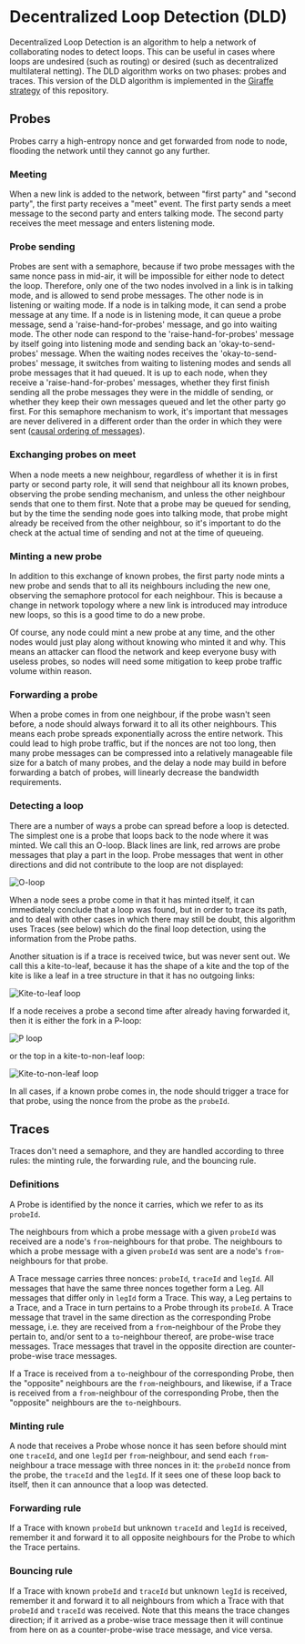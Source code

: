 # Decentralized Loop Detection (DLD)
Decentralized Loop Detection is an algorithm to help a network of collaborating nodes to detect loops.
This can be useful in cases where loops are undesired (such as routing) or desired (such as decentralized multilateral netting).
The DLD algorithm works on two phases: probes and traces. This version of the DLD algorithm is implemented in
the [Giraffe strategy](https://github.com/ledgerloops/strategy-pit/tree/main?tab=readme-ov-file#-giraffe) of this repository.

## Probes
Probes carry a high-entropy nonce and get forwarded from node to node, flooding the network until they cannot go any further.
### Meeting
When a new link is added to the network, between "first party" and "second party", the first party receives a "meet" event.
The first party sends a meet message to the second party and enters talking mode.
The second party receives the meet message and enters listening mode.

### Probe sending
Probes are sent with a semaphore, because if two probe messages with the same nonce pass in mid-air, it will be impossible for
either node to detect the loop. Therefore, only one of the two nodes involved in a link is in talking mode, and is allowed to send
probe messages. The other node is in listening or waiting mode.
If a node is in talking mode, it can send a probe message at any time.
If a node is in listening mode, it can queue a probe message, send a 'raise-hand-for-probes' message, and go into waiting mode.
The other node can respond to the 'raise-hand-for-probes' message by itself going into listening mode and sending back an
'okay-to-send-probes' message.
When the waiting nodes receives the 'okay-to-send-probes' message, it switches from waiting to listening modes and sends all probe
messages that it had queued.
It is up to each node, when they receive a 'raise-hand-for-probes' messages, whether they first finish sending all the probe messages
they were in the middle of sending, or whether they keep their own messages queued and let the other party go first.
For this semaphore mechanism to work, it's important that messages are never delivered in a different order than the order in which they
were sent ([causal ordering of messages](https://www.geeksforgeeks.org/causal-ordering-of-messages-in-distributed-system/)).

### Exchanging probes on meet
When a node meets a new neighbour, regardless of whether it is in first party or second party role, it will send that neighbour
all its known probes, observing the probe sending mechanism, and unless the other neighbour sends that one to them first.
Note that a probe may be queued for sending, but by the time the sending node goes into talking mode, that probe might already be received
from the other neighbour, so it's important to do the check at the actual time of sending and not at the time of queueing.

### Minting a new probe
In addition to this exchange of known probes, the first party node mints a new probe and sends that to all its neighbours including the new one,
observing the semaphore protocol for each
neighbour. This is because a change in network topology where a new link is introduced may introduce new loops, so this is a good time
to do a new probe.

Of course, any node could mint a new probe at any time, and the other nodes would just play along without knowing who minted it and why.
This means an attacker can flood the network and keep everyone busy with useless probes, so nodes will need some mitigation to keep
probe traffic volume within reason.

### Forwarding a probe
When a probe comes in from one neighbour, if the probe wasn't seen before, a node should always forward it to all its other neighbours.
This means each probe spreads exponentially across the entire network. This could lead to high probe traffic, but if the nonces are not
too long, then many probe messages can be compressed into a relatively manageable file size for a batch of many probes, and the delay
a node may build in before forwarding a batch of probes, will linearly decrease the bandwidth requirements.

### Detecting a loop
There are a number of ways a probe can spread before a loop is detected. The simplest one is a probe that loops back to the node
where it was minted. We call this an O-loop. Black lines are link, red arrows are probe messages that play a part in the loop.
Probe messages that went in other directions and did not contribute to the loop are not displayed:

![O-loop](https://private-user-images.githubusercontent.com/408412/323499096-c3ffc1c5-d270-4f91-883b-6cdb49ab5d31.png?jwt=eyJhbGciOiJIUzI1NiIsInR5cCI6IkpXVCJ9.eyJpc3MiOiJnaXRodWIuY29tIiwiYXVkIjoicmF3LmdpdGh1YnVzZXJjb250ZW50LmNvbSIsImtleSI6ImtleTUiLCJleHAiOjE3MTM1MjU5MDcsIm5iZiI6MTcxMzUyNTYwNywicGF0aCI6Ii80MDg0MTIvMzIzNDk5MDk2LWMzZmZjMWM1LWQyNzAtNGY5MS04ODNiLTZjZGI0OWFiNWQzMS5wbmc_WC1BbXotQWxnb3JpdGhtPUFXUzQtSE1BQy1TSEEyNTYmWC1BbXotQ3JlZGVudGlhbD1BS0lBVkNPRFlMU0E1M1BRSzRaQSUyRjIwMjQwNDE5JTJGdXMtZWFzdC0xJTJGczMlMkZhd3M0X3JlcXVlc3QmWC1BbXotRGF0ZT0yMDI0MDQxOVQxMTIwMDdaJlgtQW16LUV4cGlyZXM9MzAwJlgtQW16LVNpZ25hdHVyZT0yZTE0YTBkMzY4MzQwOTA0OWVhZGI1YzQzYzExMWYwYjgxZmE3NTJjZDcwMDcxOWFjZjZkMGM2NjRhMGZiNzVjJlgtQW16LVNpZ25lZEhlYWRlcnM9aG9zdCZhY3Rvcl9pZD0wJmtleV9pZD0wJnJlcG9faWQ9MCJ9.-kTHEd_LxbT2x3wv89NkF3g-COd_q8kz3Gl6fLrvnIQ)

When a node sees a probe come in that it has minted itself, it can immediately conclude that a loop was found, but in order to trace its path,
and to deal with other cases in which there may still be doubt, this algorithm uses Traces (see below) which do the final loop detection,
using the information from the Probe paths.

Another situation is if a trace is received twice, but was never sent out. We call this a kite-to-leaf, because it has the shape of a kite and the top of the kite is like a leaf in a tree structure in that it has no outgoing links:

![Kite-to-leaf loop](https://github.com/ledgerloops/strategy-pit/assets/408412/71b3265e-b8db-41b4-abd8-8242cd35adc6)

If a node receives a probe a second time after already having forwarded it, then it is either the fork in a P-loop:

![P loop](https://github.com/ledgerloops/strategy-pit/assets/408412/2ee178cb-5ccd-41b7-80f7-c12faeb9e382)

or the top in a kite-to-non-leaf loop:

![Kite-to-non-leaf loop](https://github.com/ledgerloops/strategy-pit/assets/408412/9f8f2f2c-4cb9-4868-b590-e0efee5368e5)

In all cases, if a known probe comes in, the node should trigger a trace for that probe, using the nonce from the probe as the `probeId`.

## Traces
Traces don't need a semaphore, and they are handled according to three rules: the minting rule, the forwarding rule, and the bouncing rule.
### Definitions
A Probe is identified by the nonce it carries, which we refer to as its `probeId`.

The neighbours from which a probe message with a given `probeId` was received are a node's `from`-neighbours for that probe.
The neighbours to which a probe message with a given `probeId` was sent are a node's `from`-neighbours for that probe.

A Trace message carries three nonces: `probeId`, `traceId` and `legId`. All messages that have the same three nonces together form  a Leg.
All messages that differ only in `legId` form a Trace. This way, a Leg pertains to a Trace, and a Trace in turn pertains to a Probe through
its `probeId`.
A Trace message that travel in the same direction as the corresponding Probe message, i.e. they are received from a `from`-neighbour of the
Probe they pertain to, and/or sent to a `to`-neighbour thereof, are probe-wise trace messages.
Trace messages that travel in the opposite direction are counter-probe-wise trace messages.

If a Trace is received from a `to`-neighbour of the corresponding Probe, then the "opposite" neighbours are the `from`-neighbours, and likewise,
if a Trace is received from a `from`-neighbour of the corresponding Probe, then the "opposite" neighbours are the `to`-neighbours.

### Minting rule
A node that receives a Probe whose nonce it has seen before should
mint one `traceId`, and one `legId` per `from`-neighbour, and send each `from`-neighbour a trace message with three nonces in it: the `probeId` nonce from
the probe, the `traceId` and the `legId`. If it sees one of these loop back to itself, then it can announce that a loop was detected.

### Forwarding rule
If a Trace with known `probeId` but unknown `traceId` and `legId` is received, remember it and forward it to all opposite neighbours for the Probe to which
the Trace pertains.

### Bouncing rule
If a Trace with known `probeId` and `traceId` but unknown `legId` is received, remember it and forward it to all neighbours from which a Trace with that
`probeId` and `traceId`  was received. Note that this means the trace changes direction; if it arrived as a probe-wise trace message then it will continue
from here on as a counter-probe-wise trace message, and vice versa.


